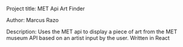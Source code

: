 Project title: MET Api Art Finder

Author: Marcus Razo

Description: Uses the MET api to display a piece of art from the MET museum API based on an artist input by the user. Written in React
